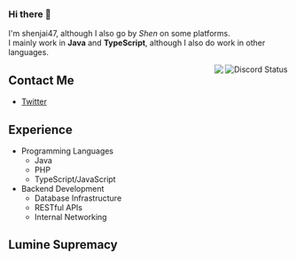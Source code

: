 ### Hi there 👋
I'm shenjai47, although I also go by *Shen* on some platforms.\
I mainly work in **Java** and **TypeScript**, although I also do work in other languages.

<img align="right" src="https://lanyard.cnrad.dev/api/209990323252887552?idleMessage=Possibly%20writing%20code..." alt="Discord Status">

<img align="right" src="https://github-readme-stats.vercel.app/api?username=shenjai47&theme=darcula&show_icons=true&count_private=true">

## Contact Me
- [Twitter](https://twitter.com/MrShen47)

## Experience
- Programming Languages
  - Java
  - PHP
  - TypeScript/JavaScript
- Backend Development
  - Database Infrastructure
  - RESTful APIs
  - Internal Networking

## Lumine Supremacy
